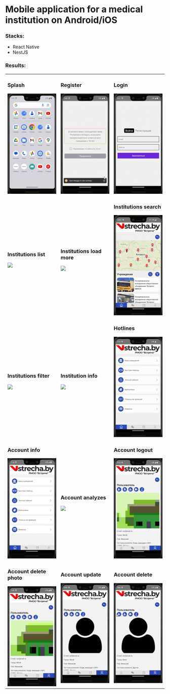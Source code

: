 <h1>Mobile application for a medical institution on Android/iOS</h1>

<h3>Stacks:</h3>
<ul>
	<li>React Native</li>
	<li>NestJS</li>
</ul>

<h3>Results:</h3>

<table>
	<tr>
		<td>
			<h3>Splash</h3>
			<img src="gif-results/start/splash-screen.gif">
		</td>
		<td>
			<h3>Register</h3>
			<img src="gif-results/start/register.gif">
		</td>
		<td>
			<h3>Login</h3>
			<img src="gif-results/start/login.gif">
		</td>
	</tr>
	<tr>
		<td>
			<h3>Institutions list</h3>
			<img src="gif-results/institutions/institutions-list.gif">
		</td>
		<td>
			<h3>Institutions load more</h3>
			<img src="gif-results/institutions/institutions-load-more.gif">
		</td>
		<td>
			<h3>Institutions search</h3>
			<img src="gif-results/institutions/institutions-search.gif">
		</td>
	</tr>
	<tr>
		<td>
			<h3>Institutions filter</h3>
			<img src="gif-results/institutions/institutions-filter.gif">
		</td>
		<td>
			<h3>Institution info</h3>
			<img src="gif-results/institutions/institution-info.gif">
		</td>
		<td>
			<h3>Hotlines</h3>
			<img src="gif-results/hotlines/hotlines.gif">
		</td>
	</tr>
	<tr>
		<td>
			<h3>Account info</h3>
			<img src="gif-results/account/account-info.gif">
		</td>
		<td>
			<h3>Account analyzes</h3>
			<img src="gif-results/account/account-analyzes.gif">
		</td>
		<td>
			<h3>Account logout</h3>
			<img src="gif-results/account/account-logout.gif">
		</td>
	</tr>
	<tr>
		<td>
			<h3>Account delete photo</h3>
			<img src="gif-results/account/account-delete-photo.gif">
		</td>
		<td>
			<h3>Account update</h3>
			<img src="gif-results/account/account-update.gif">
		</td>
		<td>
			<h3>Account delete</h3>
			<img src="gif-results/account/account-delete.gif">
		</td>
	</tr>
</table>
